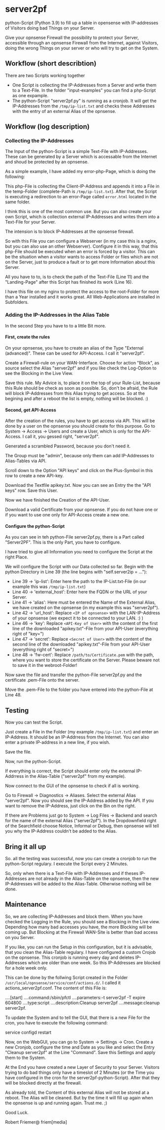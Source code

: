 # server2pf
python-Script (Python 3.9) to fill up a table in opensense with IP-addresses of Visitors doing bad Things on your Server.

Give your opnsense Firewall the possibility to protect your Server, accessible through an opnsense Firewall from the Internet, against Visitors, doing the wrong Things on your server or who will try to get on the System.

## Workflow (short describtion)
There are two Scripts working together

- One Script is collecting the IP-Addresses from a Server and wrtie them to a Text-File. In the folder "input-examples" you can find a php-Script as one expample.
- The python-Script "server2pf.py" is running as a cronjob. It will get the IP-Addresses from the `/tmp/ip-list.txt` and checks these Addresses with the entry of an external Alias of the opnsense.


## Workflow (log description)

### Collecting the IP-Addresses
The Input of the python-Script is a simple Text-File with IP-Addresses. These can be generated by a Server which is accessable from the Internet and shoud be protected by an opnsense.

As a simple example, I have added my error-php-Page, which is doing the following:

This php-File is collecting the Client-IP-Address and appends it into a File in the temp-Folder (complete-Path is `/tmp/ip-list.txt`). After that, the Script is executing a redirection to an error-Page called `error.html` located in the same folder.

I think this is one of the most common use. But you can also create your own Script, which is collection external IP-Addresses and writes them into a Text-File for your Server.

The intension is to block IP-Addresses at the opnsense firewall.

So with this File you can configure a Webserver (in my case this is a nginx, but you can also use an other Webserver). Configure it in this way, that this php-File should be executed when an error is forced by a visitor. This can be the situation when a visitor wants to access Folder or files which are not on the Server, just to produce a fault or to get more Information about this Server.

All you have to to, is to check the path of the Text-File (Line 11) and the "Landing-Page" after this Script has finished its work (Line 16).

I have this file on my nginx to protect the access to the root-Folder for more than a Year installed and it works great. All Web-Applications are installed in Subfolders.


### Adding the IP-Addresses in the Alias Table
In the second Step you have to to a little Bit more.

#### First, create the rules
On your opnsense, you have to create an alias of the Type "External (advanced)". These can be used for API-Access. I call it "server2pf".

Create a Firewall-rule on your WAN-Interface. Choose for action "Block", as source select the Alias "server2pf" and if you like check the Log-Option to see the Blocking in the Live View.

Save this rule. My Advice is, to place it on the top of your Rule-List, because this Rule should be check as soon as possible. So, don't be afraid, the Rule will block IP-Addresses from this Alias trying to get access. So at the begining and after a reboot the list is empty, nothing will be blocked. :)

#### Second, get API-Access
After the creation of the rules, you have to get access via API. This will be done by a user on the opnsense you should create for this purpose. Go to System -> Access -> Users and create a User, which is only for the API-Access. I call it, you gessed right, "server2pf".

Generated a scrambled Password, because you don't need it.

The Group must be "admin", because only them can add IP-Addresses to Alias-Tables via API.

Scroll down to the Option "API keys" and click on the Plus-Symbol in this row to create a new API-key. 

Download the Textfile apikey.txt. Now you can see an Entry the the "API keys" row. Save this User.

Now we have finished the Creation of the API-User.

Download a valid Certificate from your opnsense. If you do not have one or if you want to use one only for API-Access create a new one.

#### Configure the python-Script
As you can see in teh python-File server2pf.py, there is a Part called "Server2PF". This is the only Part, you have to configure.

I have tried to give all Information you need to configure the Script at the right Place.

We will configure the Script with our Data collected so far. Begin with the python Directory in Line 39 (the line begins with "self.server2ip = ..."):

- Line 39 -> 'ip-list': Enter here the path to the IP-List.txt-File (in our example this was `/tmp/ip-list.txt`)
- Line 40 -> 'external_host': Enter here the FQDN or the URL of your Server.
- Line 41 -> 'alias': Here must be entered the Name of the External Alias, we have created on the opnsense (in my example this was "server2pf").
- Line 42 -> 'url_host': Replace `<IP of opnsense>` with the LAN-IP-Address of your opnsense (we expect it to be connected to your LAN. :) )
- Line 46 -> 'key': Replace `<API-Key of User>` with the content of the first line of the downloaded "apikey.txt"-File from your API-User (everything right of "key=")
- Line 47 -> 'secret': Replace `<Secret of User>` with the content of the second line of the downloaded "apikey.txt"-File from your API-User (everything right of "secret=")
- Line 48 -> 'fw-cert': Replace `/path/to/Certificate.pem` with the path, where you want to store the certificate on the Server. Please beware not to save it in the webroot-Folder!

Now save the file and transfer the python-File server2pf.py and the certificate .pem-File onto the server.

Move the .pem-File to the folder you have entered into the python-File at Line 48.


## Testing
Now you can test the Script.

Just create a File in the Folder (my example `/tmp/ip-list.txt`) and enter an IP-Address. It should be an IP-Addrress from the Internet. You can also enter a private IP-address in a new line, if you wish.

Save the file.

Now, run the python-Script.

If everything is correct, the Script should enter only the external IP-Addrress in the Alias-Table ("server2pf" from my example).

Now connect to the GUI of the opnsense to check if all is working.

Go to Firewall -> Diagnostics -> Aliases. Select the external Alias "server2pf". Now you should see the IP-Address added by the API. If you want to remove the IP-Address, just click on the Bin on the right.

If there are Problems just go to System -> Log Files -> Backend and search for the name of the external Alias ("server2pf"). In the Dropdownfield right of the Searchfield choose Notice, Informal or Debug, then opnsense will tell you why the IP-Address couldn't be added to the Alias.


## Bring it all up
So. all the testing was successful, now you can create a cronjob to run the python-Script regulary. I execute the Script every 2 Minutes.

So, only when there is a Text-File with IP-Addresses and if theses IP-Addresses are not already in the Alias-Table on the opnsense, then the new IP-Addresses will be added to the Alias-Table. Otherwise nothing will be done.


## Maintenance
So, we are collecting IP-Addresses and block them. When you have checked the Logging in the Rule, you should see a Blocking in the Live view. Depending how many bad accesses you have, the more Blocking will be coming up. But Blocking at the Firewall WAN-Site is better than bad access on you Server.

If you like, you can run the Setup in this configuration, but it is advisable, that you clean the Alias-Table regulary. I have configured a custom Crojob on the opnsense. This cronjob is running every day and deletes IP-Addresses which are older than one week. So this IP-Addresses are blocked for a hole week only.

This can be done by the follwing Script created in the Folder `/usr/local/opnsense/service/conf/actions.d/`.
I called it actions_server2pf.conf. The content of this File is:


....[start]
....command:/sbin/pfctl
....parameters:-t server2pf -T expire 604800
....type:script
....description:Cleanup server2pf
....message:cleanup server2pf.



To update the System and to tell the GUI, that there is a new File for the cron, you have to execute the following command:

service configd restart

Now, on the WebGUI, you can go to System -> Settings -> Cron. Create a new Cronjob, configure the time and Date as you like and select the Entry "Cleanup server2pf" at the Line "Command". Save this Settings and apply them to the System.


At the End you have created a new Layer of Security to your Server. Visitors trying to do bad things only have a timeslot of 2 Minutes (or the Time you have configured in the cron for the server2pf-python-Script). After that they will be blocked directly at the firewall.

As already told, the Content of this external Alias will not be stored at a reboot. The Alias will be cleaned. But by the time it will fill up again when the opnsense is up and running again. Trust me. ;)

Good Luck.

Robert Friemer@ friem[media] 

